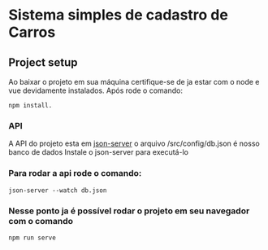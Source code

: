 # Sistema simples de cadastro de Carros

## Project setup

Ao baixar o projeto em sua máquina certifique-se de ja estar com o node e vue devidamente instalados.
Após rode o comando: 
```
npm install.
```
### API

A API do projeto esta em [json-server](https://github.com/typicode/json-server) o arquivo /src/config/db.json é nosso banco de dados
Instale o json-server para executá-lo


### Para rodar a api rode o comando:
```
json-server --watch db.json
```

### Nesse ponto ja é possível rodar o projeto em seu navegador com o comando 
```
npm run serve
```


